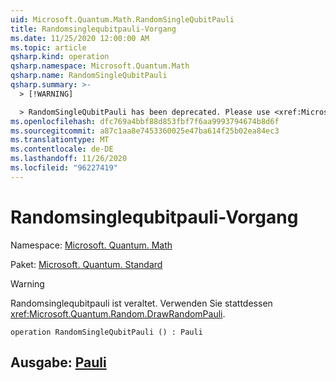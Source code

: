```yaml
---
uid: Microsoft.Quantum.Math.RandomSingleQubitPauli
title: Randomsinglequbitpauli-Vorgang
ms.date: 11/25/2020 12:00:00 AM
ms.topic: article
qsharp.kind: operation
qsharp.namespace: Microsoft.Quantum.Math
qsharp.name: RandomSingleQubitPauli
qsharp.summary: >-
  > [!WARNING]

  > RandomSingleQubitPauli has been deprecated. Please use <xref:Microsoft.Quantum.Random.DrawRandomPauli> instead.
ms.openlocfilehash: dfc769a4bbf88d853fbf7f6aa9993794674b8d6f
ms.sourcegitcommit: a87c1aa8e7453360025e47ba614f25b02ea84ec3
ms.translationtype: MT
ms.contentlocale: de-DE
ms.lasthandoff: 11/26/2020
ms.locfileid: "96227419"
---
```

# <a name="randomsinglequbitpauli-operation"></a>Randomsinglequbitpauli-Vorgang

Namespace: [Microsoft. Quantum. Math](xref:Microsoft.Quantum.Math)

Paket: [Microsoft. Quantum. Standard](https://nuget.org/packages/Microsoft.Quantum.Standard)


> [!WARNING]
> Randomsinglequbitpauli ist veraltet. Verwenden Sie stattdessen <xref:Microsoft.Quantum.Random.DrawRandomPauli>.



```qsharp
operation RandomSingleQubitPauli () : Pauli
```


## <a name="output--pauli"></a>Ausgabe: [Pauli](xref:microsoft.quantum.lang-ref.pauli)


